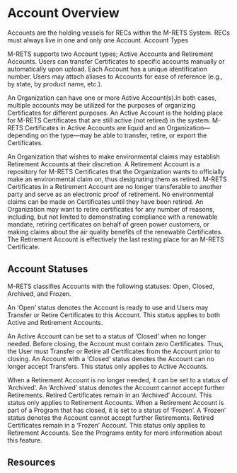 # Account Overview

Accounts are the holding vessels for RECs within the M-RETS System. RECs must always live in one and only one Account.
Account Types

M-RETS supports two Account types; Active Accounts and Retirement Accounts. Users can transfer Certificates to specific accounts manually or automatically upon upload. Each Account has a unique identification number. Users may attach aliases to Accounts for ease of reference (e.g., by state, by product name, etc.). 
                    
An Organization can have one or more Active Account(s).In both cases, multiple accounts may be utilized for the purposes of organizing Certificates for different purposes.  An Active Account is the holding place for M-RETS Certificates that are still active (not retired) in the system. M-RETS Certificates in Active Accounts are liquid and an Organization—depending on the type—may be able to transfer, retire, or export the Certificates. 

An Organization that wishes to make environmental claims may establish Retirement Accounts at their discretion. A Retirement Account is a repository for M-RETS Certificates that the Organization wants to officially make an environmental claim on, thus designating them as retired. M-RETS Certificates in a Retirement Account are no longer transferable to another party and serve as an electronic proof of retirement. No environmental claims can be made on Certificates until they have been retired. An Organization may want to retire certificates for any number of reasons, including, but not limited to demonstrating compliance with a renewable mandate, retiring certificates on behalf of green power customers, or making claims about the air quality benefits of the renewable Certificates. The Retirement Account is effectively the last resting place for an M-RETS Certificate. 

## Account Statuses
    
M-RETS classifies Accounts with the following statuses: Open, Closed, Archived, and Frozen.
                    
An ‘Open’ status denotes the Account is ready to use and Users may Transfer or Retire Certificates to this Account. This status applies to both Active and Retirement Accounts.

An Active Account can be set to a status of ‘Closed’ when no longer needed. Before closing, the Account must contain zero Certificates. Thus, the User must Transfer or Retire all Certificates from the Account prior to closing. An Account with a ‘Closed’ status denotes the Account can no longer accept Transfers. This status only applies to Active Accounts.

When a Retirement Account is no longer needed, it can be set to a status of ‘Archived’. An ‘Archived’ status denotes the Account cannot accept further Retirements. Retired Certificates remain in an ‘Archived’ Account. This status only applies to Retirement Accounts. 
When a Retirement Account is part of a Program that has closed, it is set to a status of ‘Frozen’. A ‘Frozen’ status denotes the Account cannot accept further Retirements. Retired Certificates remain in a ‘Frozen’ Account. This status only applies to Retirement Accounts. See the Programs entity for more information about this feature.

## Resources
